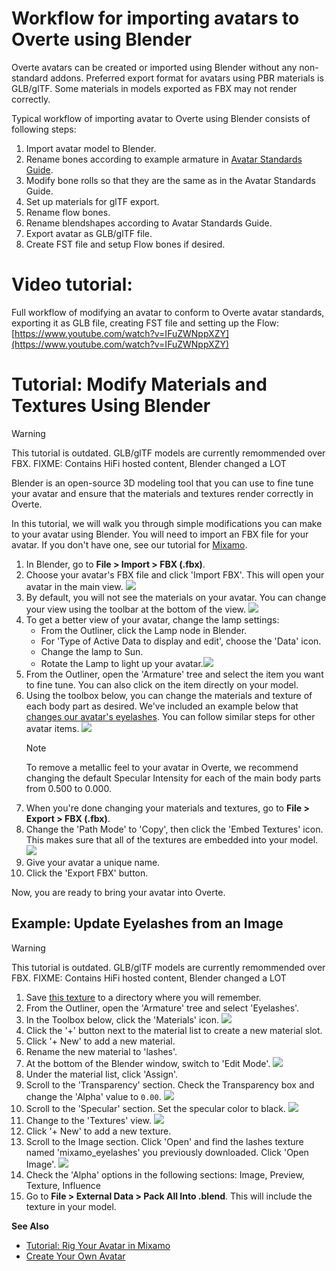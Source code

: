 # Workflow for importing avatars to Overte using Blender

Overte avatars can be created or imported using Blender without any non-standard addons. Preferred export format for avatars using PBR materials is GLB/glTF. Some materials in models exported as FBX may not render correctly.

Typical workflow of importing avatar to Overte using Blender consists of following steps:

1. Import avatar model to Blender.
2. Rename bones according to example armature in [Avatar Standards Guide](avatar-standards).
3. Modify bone rolls so that they are the same as in the Avatar Standards Guide.
4. Set up materials for glTF export.
5. Rename flow bones.
6. Rename blendshapes according to Avatar Standards Guide.
7. Export avatar as GLB/glTF file.
8. Create FST file and setup Flow bones if desired.

# Video tutorial:

Full workflow of modifying an avatar to conform to Overte avatar standards, exporting it as GLB file, creating FST file and setting up the Flow: [https://www.youtube.com/watch?v=IFuZWNppXZY](https://www.youtube.com/watch?v=IFuZWNppXZY)

# Tutorial: Modify Materials and Textures Using Blender

<div class="admonition warning">
    <p class="admonition-title">Warning</p>
    <p>This tutorial is outdated. GLB/glTF models are currently remommended over FBX. FIXME: Contains HiFi hosted content, Blender changed a LOT</p>
</div>

Blender is an open-source 3D modeling tool that you can use to fine tune your avatar and ensure that the materials and textures render correctly in Overte.

In this tutorial, we will walk you through simple modifications you can make to your avatar using Blender. You will need to import an FBX file for your avatar. If you don't have one, see our tutorial for [Mixamo](mixamo-tutorial).

1. In Blender, go to **File > Import > FBX (.fbx)**.
2. Choose your avatar's FBX file and click 'Import FBX'. This will open your avatar in the main view. ![](_images/import-avatar.png)
3. By default, you will not see the materials on your avatar. You can change your view using the toolbar at the bottom of the view. ![](_images/view-materials.png)
4. To get a better view of your avatar, change the lamp settings:
    - From the Outliner, click the Lamp node in Blender.
    - For 'Type of Active Data to display and edit', choose the 'Data' icon.
    - Change the lamp to Sun.
    - Rotate the Lamp to light up your avatar.![](_images/lamp-settings.png)
5. From the Outliner, open the 'Armature' tree and select the item you want to fine tune. You can also click on the item directly on your model.
6. Using the toolbox below, you can change the materials and texture of each body part as desired. We've included an example below that [changes our avatar's eyelashes](#example-update-eyelashes-from-an-image). You can follow similar steps for other avatar items.
    ![](_images/texture-material.png)
    <div class="admonition note">
        <p class="admonition-title">Note</p>
        <p>To remove a metallic feel to your avatar in Overte, we recommend changing the default Specular Intensity for each of the main body parts from 0.500 to 0.000.</p>
    </div>
7. When you're done changing your materials and textures, go to **File > Export > FBX (.fbx)**.
8. Change the 'Path Mode' to 'Copy', then click the 'Embed Textures' icon. This makes sure that all of the textures are embedded into your model. ![](_images/blender-export.png)
9. Give your avatar a unique name.
10. Click the 'Export FBX' button.

Now, you are ready to bring your avatar into Overte.

## Example: Update Eyelashes from an Image

<div class="admonition warning">
    <p class="admonition-title">Warning</p>
    <p>This tutorial is outdated. GLB/glTF models are currently remommended over FBX. FIXME: Contains HiFi hosted content, Blender changed a LOT</p>
</div>

1. Save [this texture](http://hifi-content.s3.amazonaws.com/DomainContent/Event%20/Images/mixamo_eyelashes.png) to a directory where you will remember.
2. From the Outliner, open the 'Armature' tree and select 'Eyelashes'.
3. In the Toolbox below, click the 'Materials' icon. ![](_images/materials-tab.png)
4. Click the '+' button next to the material list to create a new material slot.
5. Click '+ New' to add a new material.
6. Rename the new material to 'lashes'.
7. At the bottom of the Blender window, switch to 'Edit Mode'. ![](_images/edit-mode.png)
8. Under the material list, click 'Assign'.
9. Scroll to the 'Transparency' section. Check the Transparency box and change the 'Alpha' value to `0.00`. ![](_images/transparency-setting.png)
10. Scroll to the 'Specular' section. Set the specular color to black. ![](_images/specular-setting.png)
11. Change to the 'Textures' view. ![](_images/texture-tab.png)
12. Click '+ New' to add a new texture.
13. Scroll to the Image section. Click 'Open' and find the lashes texture named 'mixamo_eyelashes' you previously downloaded. Click 'Open Image'. ![](_images/image-setting.png)
14. Check the 'Alpha' options in the following sections: Image, Preview, Texture, Influence
15. Go to **File > External Data > Pack All Into .blend**. This will include the texture in your model.

**See Also**

+ [Tutorial: Rig Your Avatar in Mixamo](mixamo-tutorial)
+ [Create Your Own Avatar](create-avatars)
